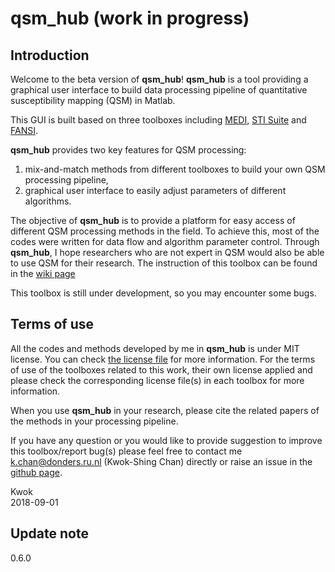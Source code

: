 # qsm_hub (work in progress)  

## Introduction  

Welcome to the beta version of **qsm_hub**! **qsm_hub** is a tool providing a graphical user interface to build data processing pipeline of quantitative susceptibility mapping (QSM) in Matlab.

This GUI is built based on three toolboxes including [MEDI](http://weill.cornell.edu/mri/pages/qsm.html), [STI Suite](https://people.eecs.berkeley.edu/~chunlei.liu/software.html) and [FANSI](https://gitlab.com/cmilovic/FANSI-toolbox).

**qsm_hub** provides two key features for QSM processing:  
1. mix-and-match methods from different toolboxes to build your own QSM processing pipeline,
2. graphical user interface to easily adjust parameters of different algorithms.

The objective of **qsm_hub** is to provide a platform for easy access of different QSM processing methods in the field. To achieve this, most of the codes were written for data flow and algorithm parameter control. Through **qsm_hub**, I hope researchers who are not expert in QSM would also be able to use QSM for their research. The instruction of this toolbox can be found in the [wiki page](https://github.com/kschan0214/qsm_hub/wiki)

This toolbox is still under development, so you may encounter some bugs.

## Terms of use
All the codes and methods developed by me in **qsm_hub** is under MIT license. You can check [the license file](https://github.com/kschan0214/qsm_hub/blob/master/LICENSE) for more information. For the terms of use of the toolboxes related to this work, their own license applied and please check the corresponding license file(s) in each toolbox for more information. 

When you use **qsm_hub** in your research, please cite the related papers of the methods in your processing pipeline. 

If you have any question or you would like to provide suggestion to improve this toolbox/report bug(s) please feel free to contact me k.chan@donders.ru.nl (Kwok-Shing Chan) directly or raise an issue in the [github page](https://github.com/kschan0214/qsm_hub/issues).

Kwok  
2018-09-01


## Update note  

0.6.0


